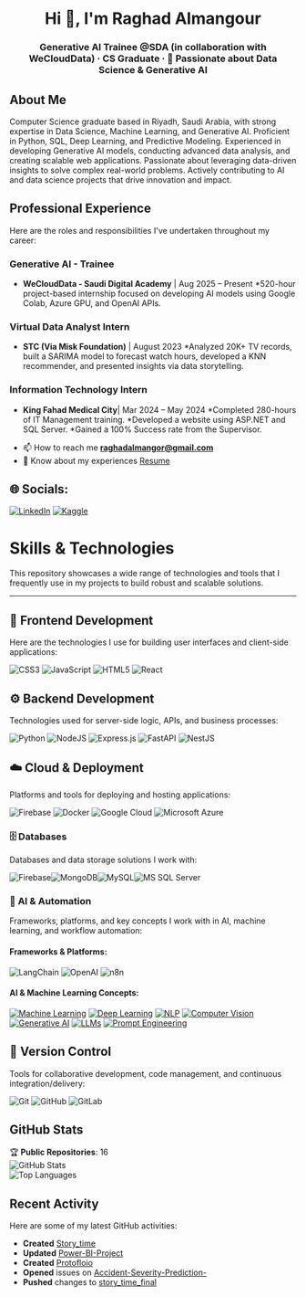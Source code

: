 <h1 align="center">Hi 👋, I'm Raghad Almangour</h1>
<h3 align="center">Generative AI Trainee @SDA (in collaboration with WeCloudData) · CS Graduate · 🤖 Passionate about Data Science & Generative AI </h3>

## About Me

Computer Science graduate based in Riyadh, Saudi Arabia, with strong expertise in Data Science, Machine Learning, and Generative AI. Proficient in Python, SQL, Deep Learning, and Predictive Modeling. Experienced in developing Generative AI models, conducting advanced data analysis, and creating scalable web applications. Passionate about leveraging data-driven insights to solve complex real-world problems. Actively contributing to AI and data science projects that drive innovation and impact.

## Professional Experience

Here are the roles and responsibilities I've undertaken throughout my career:

### Generative AI - Trainee
 * **WeCloudData - Saudi Digital Academy** | Aug 2025 – Present
    *520-hour project-based internship focused on developing AI models using Google Colab, Azure GPU, and OpenAI APIs.

### Virtual Data Analyst Intern
* **STC (Via Misk Foundation)** | August 2023
    *Analyzed 20K+ TV records, built a SARIMA model to forecast watch hours, developed a KNN recommender, and presented insights via data storytelling.

### Information Technology Intern
* **King Fahad Medical City**| Mar 2024 – May 2024
   *Completed 280-hours of IT Management training. 
   *Developed a website using ASP.NET and SQL Server.
   *Gained a 100% Success rate from the Supervisor.

- 📫 How to reach me **raghadalmangor@gmail.com**
- 📄 Know about my experiences [Resume](https://drive.google.com/file/d/1Cf99mO-52JWtBblq3V6CvhgrSigeKd17/view?usp=sharing)

 ## 🌐 Socials:
 [![LinkedIn](https://img.shields.io/badge/LinkedIn-Profile-blue?logo=linkedin)](https://www.linkedin.com/in/raghad-almanqour)
 [![Kaggle](https://img.shields.io/badge/Kaggle-Profile-blue?logo=kaggle)]([https://www.kaggle.com/yourusername](https://www.kaggle.com/raghadalmangor))

 
# Skills & Technologies

This repository showcases a wide range of technologies and tools that I frequently use in my projects to build robust and scalable solutions.

---
## 🚀 Frontend Development
Here are the technologies I use for building user interfaces and client-side applications:

![CSS3](https://img.shields.io/badge/css3-%231572B6.svg?style=for-the-badge&logo=css3&logoColor=white) ![JavaScript](https://img.shields.io/badge/javascript-%23323330.svg?style=for-the-badge&logo=javascript&logoColor=%23F7DF1E) ![HTML5](https://img.shields.io/badge/html5-%23E34F26.svg?style=for-the-badge&logo=html5&logoColor=white) ![React](https://img.shields.io/badge/react-%2320232a.svg?style=for-the-badge&logo=react&logoColor=%2361DAFB) 

## ⚙️ Backend Development

Technologies used for server-side logic, APIs, and business processes:

![Python](https://img.shields.io/badge/python-3670A0?style=for-the-badge&logo=python&logoColor=ffdd54) ![NodeJS](https://img.shields.io/badge/node.js-6DA55F?style=for-the-badge&logo=node.js&logoColor=white) ![Express.js](https://img.shields.io/badge/express.js-%23404d59.svg?style=for-the-badge&logo=express&logoColor=%2361DAFB) ![FastAPI](https://img.shields.io/badge/FastAPI-005571?style=for-the-badge&logo=fastapi) ![NestJS](https://img.shields.io/badge/nestjs-%23E0234E.svg?style=for-the-badge&logo=nestjs&logoColor=white)

## ☁️ Cloud & Deployment

Platforms and tools for deploying and hosting applications:

![Firebase](https://img.shields.io/badge/firebase-%23039BE5.svg?style=for-the-badge&logo=firebase) ![Docker](https://img.shields.io/badge/docker-%230db7ed.svg?style=for-the-badge&logo=docker&logoColor=white) ![Google Cloud](https://img.shields.io/badge/GoogleCloud-%234285F4.svg?style=for-the-badge&logo=google-cloud&logoColor=white) ![Microsoft Azure](https://img.shields.io/badge/Azure-%230078D4.svg?style=for-the-badge&logo=microsoft-azure&logoColor=white)

### 🗄️ **Databases**

Databases and data storage solutions I work with:

![Firebase](https://img.shields.io/badge/firebase-a08021?style=for-the-badge\&logo=firebase\&logoColor=ffcd34)![MongoDB](https://img.shields.io/badge/MongoDB-%234ea94b.svg?style=for-the-badge\&logo=mongodb\&logoColor=white)![MySQL](https://img.shields.io/badge/MySQL-%234479A1.svg?style=for-the-badge\&logo=mysql\&logoColor=white)![MS SQL Server](https://img.shields.io/badge/MS%20SQL%20Server-%234F5B93.svg?style=for-the-badge\&logo=microsoft-sql-server\&logoColor=white)

### 🤖 **AI & Automation**

Frameworks, platforms, and key concepts I work with in AI, machine learning, and workflow automation:

#### **Frameworks & Platforms**:

![LangChain](https://img.shields.io/badge/LangChain-000000?style=for-the-badge\&logo=langchain\&logoColor=white)
![OpenAI](https://img.shields.io/badge/OpenAI-412991?style=for-the-badge\&logo=openai\&logoColor=white)
![n8n](https://img.shields.io/badge/n8n-222222?style=for-the-badge\&logo=n8n\&logoColor=white)

#### **AI & Machine Learning Concepts**:

[![Machine Learning](https://img.shields.io/badge/Machine%20Learning-%23000.svg?style=for-the-badge\&logo=robot\&logoColor=white)](https://en.wikipedia.org/wiki/Machine_learning)
[![Deep Learning](https://img.shields.io/badge/Deep%20Learning-%23ff8c00.svg?style=for-the-badge\&logo=brain\&logoColor=white)](https://en.wikipedia.org/wiki/Deep_learning)
[![NLP](https://img.shields.io/badge/NLP-%23007acc.svg?style=for-the-badge\&logo=language\&logoColor=white)](https://en.wikipedia.org/wiki/Natural_language_processing)
[![Computer Vision](https://img.shields.io/badge/Computer%20Vision-%23f1c40f.svg?style=for-the-badge\&logo=eye\&logoColor=white)](https://en.wikipedia.org/wiki/Computer_vision)
[![Generative AI](https://img.shields.io/badge/Generative%20AI-%230d94fa.svg?style=for-the-badge\&logo=creative%20commons\&logoColor=white)](https://en.wikipedia.org/wiki/Generative_adversarial_network)
[![LLMs](https://img.shields.io/badge/LLMs-%230d94fa.svg?style=for-the-badge\&logo=language\&logoColor=white)](https://en.wikipedia.org/wiki/Large_language_model)
[![Prompt Engineering](https://img.shields.io/badge/Prompt%20Engineering-%23f5a623.svg?style=for-the-badge\&logo=command-line\&logoColor=white)](https://en.wikipedia.org/wiki/Prompt_engineering)

## 🤝 Version Control 

Tools for collaborative development, code management, and continuous integration/delivery:

![Git](https://img.shields.io/badge/git-%23F05033.svg?style=for-the-badge&logo=git&logoColor=white) ![GitHub](https://img.shields.io/badge/github-%23121011.svg?style=for-the-badge&logo=github&logoColor=white) ![GitLab](https://img.shields.io/badge/gitlab-%23181717.svg?style=for-the-badge&logo=gitlab&logoColor=white) 


## GitHub Stats

🏆 **Public Repositories**: 16  
![GitHub Stats](https://github-readme-stats.vercel.app/api?username=raghadAmangour&show_icons=true&theme=radical)  
![Top Languages](https://github-readme-stats.vercel.app/api/top-langs/?username=raghadAmangour&layout=compact&theme=radical)

## Recent Activity

Here are some of my latest GitHub activities:  
- **Created** [Story_time](https://github.com/raghadAmangour/Story_time)  
- **Updated** [Power-BI-Project](https://github.com/raghadAmangour/Power-BI-Project)  
- **Created** [Protofloio](https://github.com/raghadAmangour/Protofloio)  
- **Opened** issues on [Accident-Severity-Prediction-](https://github.com/raghadAmangour/Accident-Severity-Prediction-)  
- **Pushed** changes to [story_time_final](https://github.com/raghadAmangour/Story_time_final)




